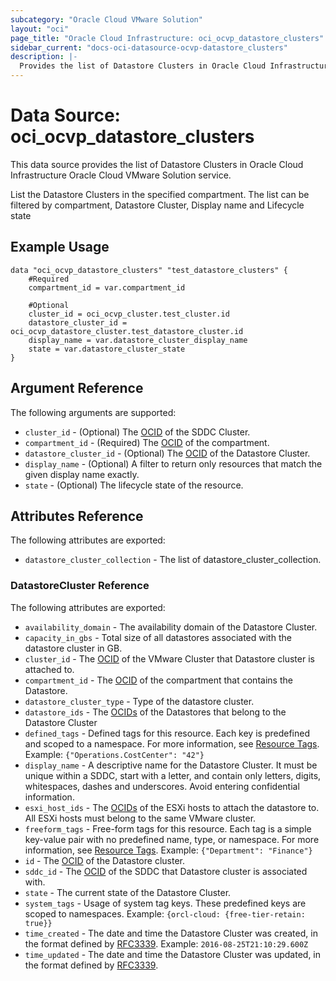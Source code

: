 ```yaml
---
subcategory: "Oracle Cloud VMware Solution"
layout: "oci"
page_title: "Oracle Cloud Infrastructure: oci_ocvp_datastore_clusters"
sidebar_current: "docs-oci-datasource-ocvp-datastore_clusters"
description: |-
  Provides the list of Datastore Clusters in Oracle Cloud Infrastructure Oracle Cloud VMware Solution service
---
```


# Data Source: oci_ocvp_datastore_clusters
This data source provides the list of Datastore Clusters in Oracle Cloud Infrastructure Oracle Cloud VMware Solution service.

List the Datastore Clusters in the specified compartment. The list can be filtered
by compartment, Datastore Cluster, Display name and Lifecycle state


## Example Usage

```hcl
data "oci_ocvp_datastore_clusters" "test_datastore_clusters" {
	#Required
	compartment_id = var.compartment_id

	#Optional
	cluster_id = oci_ocvp_cluster.test_cluster.id
	datastore_cluster_id = oci_ocvp_datastore_cluster.test_datastore_cluster.id
	display_name = var.datastore_cluster_display_name
	state = var.datastore_cluster_state
}
```

## Argument Reference

The following arguments are supported:

* `cluster_id` - (Optional) The [OCID](https://docs.cloud.oracle.com/iaas/Content/General/Concepts/identifiers.htm) of the SDDC Cluster. 
* `compartment_id` - (Required) The [OCID](https://docs.cloud.oracle.com/iaas/Content/General/Concepts/identifiers.htm) of the compartment.
* `datastore_cluster_id` - (Optional) The [OCID](https://docs.cloud.oracle.com/iaas/Content/General/Concepts/identifiers.htm) of the Datastore Cluster. 
* `display_name` - (Optional) A filter to return only resources that match the given display name exactly.
* `state` - (Optional) The lifecycle state of the resource.


## Attributes Reference

The following attributes are exported:

* `datastore_cluster_collection` - The list of datastore_cluster_collection.

### DatastoreCluster Reference

The following attributes are exported:

* `availability_domain` - The availability domain of the Datastore Cluster. 
* `capacity_in_gbs` - Total size of all datastores associated with the datastore cluster in GB.
* `cluster_id` - The [OCID](https://docs.cloud.oracle.com/iaas/Content/General/Concepts/identifiers.htm) of the VMware Cluster that Datastore cluster is attached to. 
* `compartment_id` - The [OCID](https://docs.cloud.oracle.com/iaas/Content/General/Concepts/identifiers.htm) of the compartment that contains the Datastore. 
* `datastore_cluster_type` - Type of the datastore cluster.
* `datastore_ids` - The [OCIDs](https://docs.cloud.oracle.com/iaas/Content/General/Concepts/identifiers.htm) of the Datastores that belong to the Datastore Cluster 
* `defined_tags` - Defined tags for this resource. Each key is predefined and scoped to a namespace. For more information, see [Resource Tags](https://docs.cloud.oracle.com/iaas/Content/General/Concepts/resourcetags.htm).  Example: `{"Operations.CostCenter": "42"}` 
* `display_name` - A descriptive name for the Datastore Cluster. It must be unique within a SDDC, start with a letter, and contain only letters, digits, whitespaces, dashes and underscores. Avoid entering confidential information. 
* `esxi_host_ids` - The [OCIDs](https://docs.cloud.oracle.com/iaas/Content/General/Concepts/identifiers.htm) of the ESXi hosts to attach the datastore to. All ESXi hosts must belong to the same VMware cluster. 
* `freeform_tags` - Free-form tags for this resource. Each tag is a simple key-value pair with no predefined name, type, or namespace. For more information, see [Resource Tags](https://docs.cloud.oracle.com/iaas/Content/General/Concepts/resourcetags.htm).  Example: `{"Department": "Finance"}` 
* `id` - The [OCID](https://docs.cloud.oracle.com/iaas/Content/General/Concepts/identifiers.htm) of the Datastore cluster. 
* `sddc_id` - The [OCID](https://docs.cloud.oracle.com/iaas/Content/General/Concepts/identifiers.htm) of the SDDC that Datastore cluster is associated with. 
* `state` - The current state of the Datastore Cluster.
* `system_tags` - Usage of system tag keys. These predefined keys are scoped to namespaces. Example: `{orcl-cloud: {free-tier-retain: true}}` 
* `time_created` - The date and time the Datastore Cluster was created, in the format defined by [RFC3339](https://tools.ietf.org/html/rfc3339). Example: `2016-08-25T21:10:29.600Z` 
* `time_updated` - The date and time the Datastore Cluster was updated, in the format defined by [RFC3339](https://tools.ietf.org/html/rfc3339). 

